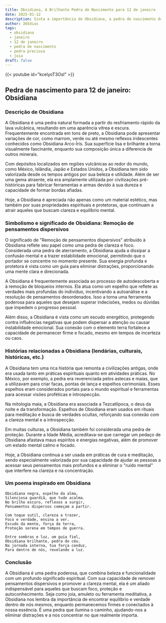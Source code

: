 ```yaml
---
title: Obsidiana, A Brilhante Pedra de Nascimento para 12 de janeiro
date: 2025-01-12
description: Sinta a importância de Obsidiana, a pedra de nascimento de 12 de janeiro que simboliza Remoção de pensamentos dispersivos. Deixe que sua beleza e significado iluminem seu dia.
author: 365dias
tags:
  - obsidiana
  - janeiro
  - 12 de janeiro
  - pedra de nascimento
  - pedra preciosa
  - joia
draft: false
---
```


{{< youtube id="kcelyoT3OsI" >}}

## Pedra de nascimento para 12 de janeiro: Obsidiana

### Descrição de Obsidiana

A Obsidiana é uma pedra natural formada a partir do resfriamento rápido da lava vulcânica, resultando em uma aparência vítrea e escura. Frequentemente encontrada em tons de preto, a Obsidiana pode apresentar variações de cor, como marrom, verde ou até mesmo reflexos iridescentes conhecidos como Obsidiana Arco-Íris. Sua superfície lisa e brilhante a torna visualmente fascinante, enquanto sua composição única a diferencia de outros minerais.

Com depósitos localizados em regiões vulcânicas ao redor do mundo, como México, Islândia, Japão e Estados Unidos, a Obsidiana tem sido valorizada desde os tempos antigos por sua beleza e utilidade. Além de ser uma gema atraente, ela era amplamente utilizada por civilizações pré-históricas para fabricar ferramentas e armas devido à sua dureza e capacidade de formar bordas afiadas.

Hoje, a Obsidiana é apreciada não apenas como um material estético, mas também por suas propriedades espirituais e protetoras, que continuam a atrair aqueles que buscam clareza e equilíbrio mental.

### Simbolismo e significado de Obsidiana: Remoção de pensamentos dispersivos

O significado de "Remoção de pensamentos dispersivos" atribuído à Obsidiana reflete seu papel como uma pedra de clareza e foco. Considerada uma pedra de aterramento, a Obsidiana ajuda a dissipar a confusão mental e a trazer estabilidade emocional, permitindo que o portador se concentre no momento presente. Sua energia profunda e protetora é vista como um guia para eliminar distrações, proporcionando uma mente clara e direcionada.

A Obsidiana é frequentemente associada ao processo de autodescoberta e à remoção de bloqueios internos. Ela atua como um espelho que reflete as verdades mais profundas do indivíduo, incentivando a autoanálise e a resolução de pensamentos desordenados. Isso a torna uma ferramenta poderosa para aqueles que desejam superar indecisões, medos ou dúvidas que impedem o progresso pessoal.

Além disso, a Obsidiana é vista como um escudo energético, protegendo contra influências negativas que podem dispersar a atenção ou causar instabilidade emocional. Sua conexão com o elemento terra fortalece a capacidade de permanecer firme e focado, mesmo em tempos de incerteza ou caos.

### Histórias relacionadas a Obsidiana (lendárias, culturais, históricas, etc.)

A Obsidiana tem uma rica história que remonta a civilizações antigas, onde era usada tanto em práticas espirituais quanto em atividades práticas. No México, por exemplo, a pedra era reverenciada pelos astecas e maias, que a utilizavam para criar facas, pontas de lança e espelhos cerimoniais. Esses espelhos eram considerados portais para o mundo espiritual e ferramentas para acessar visões proféticas e introspecção.

Na mitologia maia, a Obsidiana era associada a Tezcatlipoca, o deus da noite e da transformação. Espelhos de Obsidiana eram usados em rituais para meditação e busca de verdades ocultas, reforçando sua conexão com a clareza mental e a introspecção.

Em muitas culturas, a Obsidiana também foi considerada uma pedra de proteção. Durante a Idade Média, acreditava-se que carregar um pedaço de Obsidiana afastava maus espíritos e energias negativas, além de promover um estado mental calmo e focado.

Hoje, a Obsidiana continua a ser usada em práticas de cura e meditação, sendo especialmente valorizada por sua capacidade de ajudar as pessoas a acessar seus pensamentos mais profundos e a eliminar o "ruído mental" que interfere na clareza e na concentração.

### Um poema inspirado em Obsidiana

```
Obsidiana negra, espelho da alma,  
Silenciosa guardiã, que tudo acalma.  
No brilho escuro, reflexos a surgir,  
Pensamentos dispersos começam a partir.  

Com toque sutil, clareza a trazer,  
Foco e verdade, ensina a ver.  
Escudo da mente, força da terra,  
Proteção serena em tempos de guerra.  

Entre sombras e luz, um guia fiel,  
Obsidiana brilhante, pedra do céu.  
Na jornada interna, tua força conduz,  
Para dentro de nós, revelando a luz.  
```

### Conclusão

A Obsidiana é uma pedra poderosa, que combina beleza e funcionalidade com um profundo significado espiritual. Com sua capacidade de remover pensamentos dispersivos e promover a clareza mental, ela é um aliado indispensável para aqueles que buscam foco, proteção e autoconhecimento. Seja como joia, amuleto ou ferramenta meditativa, a Obsidiana nos lembra da importância de encontrar equilíbrio e verdade dentro de nós mesmos, enquanto permanecemos firmes e conectados à nossa essência. É uma pedra que ilumina o caminho, ajudando-nos a eliminar distrações e a nos concentrar no que realmente importa.